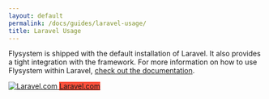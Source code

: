 ```yaml
---
layout: default
permalink: /docs/guides/laravel-usage/
title: Laravel Usage
---
```


Flysystem is shipped with the default installation of Laravel. It also provides a tight
integration with the framework. For more information on how to use Flysystem within
Laravel, <a href="https://laravel.com/docs/9.x/filesystem">check out the documentation</a>.

<div class="flex my-6">
    <a target="_blank" href="https://laravel.com" class="flex-no-grow w-1/3 bg-white rounded shadow-md mr-4 overflow-hidden">
        <img src="/img/laravel.svg" class="w-full" alt="Laravel.com"/>
        <span style="background-color: #FB503B" class="text-center text-xl hidden sm:block py-4 text-white">Laravel.com</span>
    </a>
</div>
